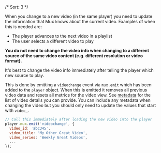 /*
Sort: 3
 */

When you change to a new video (in the same player) you need to update the information that Mux knows about the current video. Examples of when this is needed are:

* The player advances to the next video in a playlist
* The user selects a different video to play

**You do not need to change the video info when changing to a different source of the same video content (e.g. different resolution or video format).**

It's best to change the video info immediately after telling the player which new source to play.

This is done by emitting a <code>videochange</code> event via <code>mux.emit</code> which has been added to the <code>player</code> object. When this is emitted it removes all previous video data and resets all metrics for the video view. See <a href="/sdk-options">metadata</a> for the list of video details you can provide. You can include any metadata when changing the video but you should only need to update the values that start with <code>video_</code>.

```javascript
// Call this immediately after loading the new video into the player
player.mux.emit('videochange', {
  video_id: 'abc345',
  video_title: 'My Other Great Video',
  video_series: 'Weekly Great Videos',
  ...
});
```
